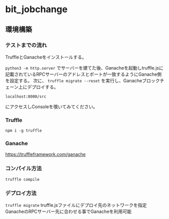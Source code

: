 # bit_jobchange
## 環境構築
### テストまでの流れ
TruffleとGanacheをインストールする。

`
python3 -m http.server
`
でサーバーを建てた後、Ganacheを起動しtruffle.jsに記載されているRPCサーバーのアドレスとポートが一致するようにGanache側を設定する。
次に、
`
truffle migrate --reset
`
を実行し、Ganacheブロックチェーン上にデプロイする。

`
localhost:8000/src
`

にアクセスしConsoleを覗いてみてください。


### Truffle
`
npm i -g truffle
`

### Ganache
https://truffleframework.com/ganache

### コンパイル方法

`
truffle compile
`

### デプロイ方法

`
truffle migrate
`
truffle.jsファイルにデプロイ先のネットワークを指定
GanacheのRPCサーバー先に合わせる事でGanacheを利用可能
